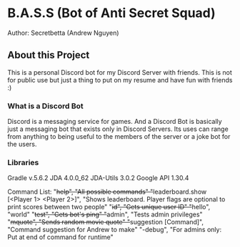 # B.A.S.S (Bot of Anti Secret Squad)
Author: Secretbetta (Andrew Nguyen)

## About this Project
This is a personal Discord bot for my Discord Server with friends. This is not for public use but just a thing to put on my resume and have fun with friends :)

### What is a Discord Bot
Discord is a messaging service for games. And a Discord Bot is basically just a messaging bot that exists only in Discord Servers. Its uses can range from anything to being useful to the members of the server or a joke bot for the users.

### Libraries 
Gradle v.5.6.2
JDA 4.0.0_62
JDA-Utils 3.0.2
Google API 1.30.4

Command List:
"~~help", "All possible commands"
"~~leaderboard.show [<Player 1> <Player 2>]", "Shows leaderboard. Player flags are optional to print scores between two people"
"~~id", "Gets unique user ID"
"~~hello", "world"
"~~test", "Gets bot's ping"
"~~admin", "Tests admin privileges"
"~~mquote", "Sends random movie quote"
"~~suggestion [Command]", "Command suggestion for Andrew to make"
"-debug", "For admins only: Put at end of command for runtime"
